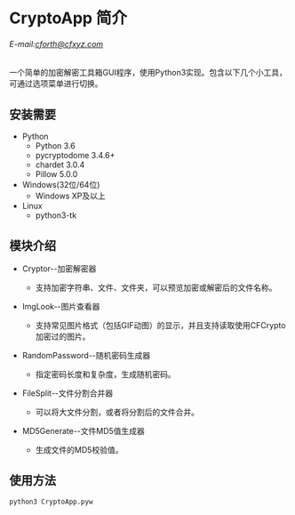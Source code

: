 # CryptoApp 简介

###### E-mail:cforth@cfxyz.com

一个简单的加密解密工具箱GUI程序，使用Python3实现。包含以下几个小工具，可通过选项菜单进行切换。

## 安装需要

* Python
    * Python 3.6
    * pycryptodome 3.4.6+
    * chardet 3.0.4
    * Pillow 5.0.0
* Windows(32位/64位)
    * Windows XP及以上
* Linux
    * python3-tk

## 模块介绍

* Cryptor--加密解密器
   * 支持加密字符串、文件、文件夹，可以预览加密或解密后的文件名称。

* ImgLook--图片查看器
   * 支持常见图片格式（包括GIF动图）的显示，并且支持读取使用CFCrypto加密过的图片。

* RandomPassword--随机密码生成器
   * 指定密码长度和复杂度，生成随机密码。

* FileSplit--文件分割合并器
   * 可以将大文件分割，或者将分割后的文件合并。

* MD5Generate--文件MD5值生成器
   * 生成文件的MD5校验值。

## 使用方法

```bash
python3 CryptoApp.pyw
```
